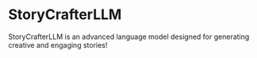 # StoryCrafterLLM
StoryCrafterLLM is an advanced language model designed for generating creative and engaging stories!
